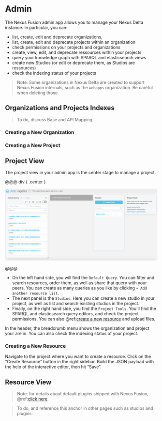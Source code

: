 # Admin

The Nexus Fusion admin app allows you to manage your Nexus Delta instance. In particular, you can:

* list, create, edit and deprecate organizations,
* list, create, edit and deprecate projects within an organization
* check permissions on your projects and organizations
* create, view, edit, and deprecate ressources within your projects
* query your knowledge graph with SPARQL and elasticsearch views
* create new Studios (or edit or deprecate them, as Studios are ressources)
* check the indexing status of your projects

> Note: Some organizations in Nexus Delta are created to support Nexus Fusion internals, such as the `webapps` organization. Be careful when deleting those.

## Organizations and Projects Indexes

> To do, discuss Base and API Mapping.

### Creating a New Organization

### Creating a New Project

## Project View

The project view in your admin app is the center stage to manage a project.

@@@ div { .center }

![Project View](../assets/fusion-admin-project-page.png)

@@@

* On the left hand side, you will find the `Default Query`. You can filter and search resources, order them, as well as share that query with your peers. You can create as many queries as you like by clicking `+ Add another resource list`.
* The next panel is the `Studios`. Here you can create a new studio in your project, as well as list and search existing studios in the project.
* Finally, on the right hand side, you find the `Project Tools`. You'll find the SPARQL and elasticsearch query editors, and check the project permissions. You can also @ref:[create a new resource](admin.md#creating-a-new-resource) and upload files.

In the header, the breadcrumb menu shows the organization and project your are in. You can also check the indexing status of your project.

### Creating a New Resource

Navigate to the project where you want to create a resource. Click on the “Create Resource” button in the right sidebar. Build the JSON payload with the help of the interactive editor, then hit “Save”.

## Resource View

> Note: for details about default plugins shipped with Nexus Fusion, @ref:[click here](plugins.md#default-plugins).

> To do, and reference this anchor in other pages such as studios and plugins.
